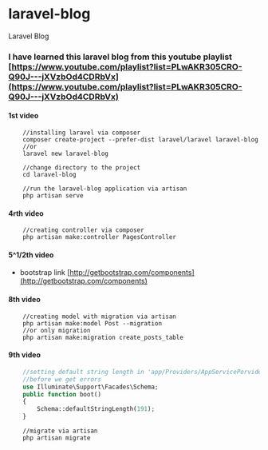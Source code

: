 # laravel-blog
Laravel Blog

### I have learned this laravel blog from this youtube playlist [https://www.youtube.com/playlist?list=PLwAKR305CRO-Q90J---jXVzbOd4CDRbVx](https://www.youtube.com/playlist?list=PLwAKR305CRO-Q90J---jXVzbOd4CDRbVx)


#### 1st video
```
    //installing laravel via composer
    composer create-project --prefer-dist laravel/laravel laravel-blog
    //or
    laravel new laravel-blog

    //change directory to the project
    cd laravel-blog

    //run the laravel-blog application via artisan
    php artisan serve

```
#### 4rth video
```
    //creating controller via composer
    php artisan make:controller PagesController

```

#### 5^1/2th video

- bootstrap link
[http://getbootstrap.com/components](http://getbootstrap.com/components)

#### 8th video
```
    //creating model with migration via artisan
    php artisan make:model Post --migration
    //or only migration
    php artisan make:migration create_posts_table
```
#### 9th video
```php
    //setting default string length in 'app/Providers/AppServicePorvider.php'
    //before we get errors
    use Illuminate\Support\Facades\Schema;
    public function boot()
    {
        Schema::defaultStringLength(191);
    }
```
```
    //migrate via artisan
    php artisan migrate
```

